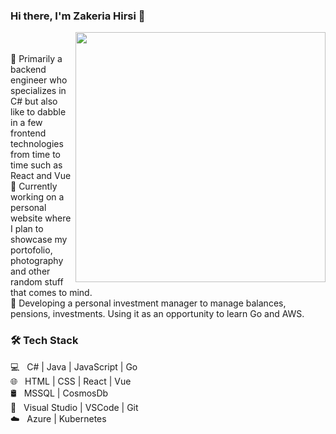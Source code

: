 
### Hi there, I'm Zakeria Hirsi 👋
<img width="400" src="https://github.com/ZakeriaHirsi/ZakeriaHirsi/assets/26385570/0dc3dd62-1a02-4db0-b556-9de5efd79d12" align="right"/>
<br/><br/>
💼 Primarily a backend engineer who specializes in C# but also like to dabble in a few frontend technologies from time to time such as React and Vue
<br/>
🔭 Currently working on a personal website where I plan to showcase my portofolio, photography and other random stuff that comes to mind.
<br/>
🌱 Developing a personal investment manager to manage balances, pensions, investments. Using it as an opportunity to learn Go and AWS.
<br/>
<h3>🛠 Tech Stack</h3>

💻 &nbsp; C# | Java | JavaScript | Go
<br/>
🌐 &nbsp; HTML | CSS | React | Vue 
<br/>
🛢  &nbsp; MSSQL | CosmosDb
<br/>
🔧 &nbsp; Visual Studio | VSCode | Git 
<br/>
☁️ &nbsp; Azure | Kubernetes
<!--
**ZakeriaHirsi/ZakeriaHirsi** is a ✨ _special_ ✨ repository because its `README.md` (this file) appears on your GitHub profile.

Here are some ideas to get you started:

- 🔭 I’m currently working on ...
- 🌱 I’m currently learning ...
- 👯 I’m looking to collaborate on ...
- 🤔 I’m looking for help with ...
- 💬 Ask me about ...
- 📫 How to reach me: ...
- 😄 Pronouns: ...
- ⚡ Fun fact: ...
-->
